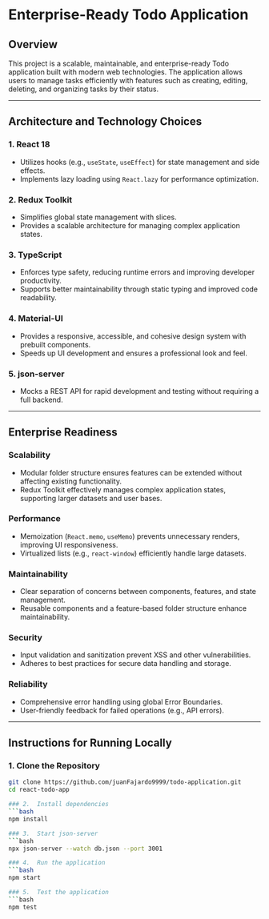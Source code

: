 # Enterprise-Ready Todo Application

## Overview

This project is a scalable, maintainable, and enterprise-ready Todo application built with modern web technologies. The application allows users to manage tasks efficiently with features such as creating, editing, deleting, and organizing tasks by their status.

---

## Architecture and Technology Choices

### 1. React 18
- Utilizes hooks (e.g., `useState`, `useEffect`) for state management and side effects.
- Implements lazy loading using `React.lazy` for performance optimization.

### 2. Redux Toolkit
- Simplifies global state management with slices.
- Provides a scalable architecture for managing complex application states.

### 3. TypeScript
- Enforces type safety, reducing runtime errors and improving developer productivity.
- Supports better maintainability through static typing and improved code readability.

### 4. Material-UI
- Provides a responsive, accessible, and cohesive design system with prebuilt components.
- Speeds up UI development and ensures a professional look and feel.

### 5. json-server
- Mocks a REST API for rapid development and testing without requiring a full backend.

---

## Enterprise Readiness

### Scalability
- Modular folder structure ensures features can be extended without affecting existing functionality.
- Redux Toolkit effectively manages complex application states, supporting larger datasets and user bases.

### Performance
- Memoization (`React.memo`, `useMemo`) prevents unnecessary renders, improving UI responsiveness.
- Virtualized lists (e.g., `react-window`) efficiently handle large datasets.

### Maintainability
- Clear separation of concerns between components, features, and state management.
- Reusable components and a feature-based folder structure enhance maintainability.

### Security
- Input validation and sanitization prevent XSS and other vulnerabilities.
- Adheres to best practices for secure data handling and storage.

### Reliability
- Comprehensive error handling using global Error Boundaries.
- User-friendly feedback for failed operations (e.g., API errors).

---

## Instructions for Running Locally

### 1. Clone the Repository
```bash
git clone https://github.com/juanFajardo9999/todo-application.git
cd react-todo-app

### 2.	Install dependencies
```bash
npm install

### 3.	Start json-server
```bash
npx json-server --watch db.json --port 3001

### 4.	Run the application
```bash
npm start

### 5.	Test the application
```bash
npm test
